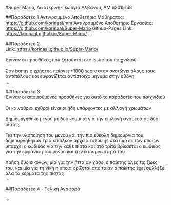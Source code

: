#Super Mario, Αικατερίνη-Γεωργία Αλβάνου, ΑΜ:π2015168

##Παραδοτέο 1
Αντιγραμμένο Αποθετήριο Μαθήματος: https://github.com/korinaal/mm
Αντιγραμμένο Αποθετήριο Εργασίας: https://github.com/korinaal/Super-Mario
Github-Pages Link: https://korinaal.github.io/Super-Mario/
...

##Παραδοτέο 2
<br>Link: https://korinaal.github.io/Super-Mario/<br>
<br>Έγιναν οι προσθήκες που ζητούνται στο issue του παιχνιδιού<br>
<br>Σαν bonus ο χρήστης παίρνει +1000 score οταν σκοτώνει όλους τους αντιπάλους και εμφανίζεται αντίστοιχο μήνυμα στην οθόνη<br>
...

##Παραδοτέο 3
<br>Έγιναν οι απαιτούμενες προσθήκες για αυτό το παραδοτέο του παιχνιδιού<br>
<br>Οι καινούριοι εχθροί είναι οι ήδη υπάρχοντες με αλλαγή χρωμάτων<br>
<br>Δημιουργήθηκε μενού με δύο κουμπιά για την επιλογή ανάμεσα σε δύο πίστες<br>
<br>Για την υλοποίηση του μενού και την πιο εύκολη δημιουργία του δημιουργήθηκαν τρία επιπλέον αρχεία τύπου .js στα δύο εκ των οποίων υπάρχει ο κώδικας για την κάθε πίστα και στο τρίτο βρίκσεται ο κώδικας για την εμφάνιση του μενού και τη λειτουργικότητά του<br>
<br>Χρήση δύο εικόνων, μία για την ήττα αν χάσει ο παίκτης όλες τις ζωές του, και μία για τη νίκη η οποία ορίζεται από το αν ο παίκτης έχει συλλέξει όλα τα κέρματα της πίστας<br>
...

##Παραδοτέο 4 - Tελική Αναφορά

...
